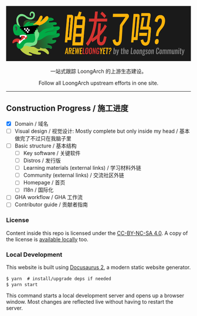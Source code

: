 <div align="center">
  <img alt="咱龙了吗？AREWELOONGYET?" src="./art/logo-readme.png" height="150" />
  <p>一站式跟踪 LoongArch 的上游生态建设。</p>
  <p>Follow all LoongArch upstream efforts in one site.</p>
</div>

---

## Construction Progress / 施工进度

* [x] Domain / 域名
* [ ] Visual design / 视觉设计: Mostly complete but only inside my head / 基本做完了不过只在我脑子里
* [ ] Basic structure / 基本结构
    - [ ] Key software / 关键软件
    - [ ] Distros / 发行版
    - [ ] Learning materials (external links) / 学习材料外链
    - [ ] Community (external links) / 交流社区外链
    - [ ] Homepage / 首页
    - [ ] I18n / 国际化
* [ ] GHA workflow / GHA 工作流
* [ ] Contributor guide / 贡献者指南

### License

Content inside this repo is licensed under the [CC-BY-NC-SA 4.0](https://creativecommons.org/licenses/by-nc-sa/4.0/).
A copy of the license is [available locally](./LICENSE) too.

### Local Development

This website is built using [Docusaurus 2](https://docusaurus.io/), a modern static website generator.

```
$ yarn  # install/upgrade deps if needed
$ yarn start
```

This command starts a local development server and opens up a browser window. Most changes are reflected live without having to restart the server.
